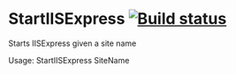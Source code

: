 StartIISExpress [![Build status](https://ci.appveyor.com/api/projects/status/uvf6p8ciu60n8bya)](https://ci.appveyor.com/project/regisbsb/startiisexpress)
===============


Starts IISExpress given a site name

Usage: StartIISExpress SiteName
